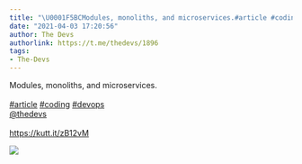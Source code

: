 ```yaml
---
title: "\U0001F5BCModules, monoliths, and microservices.#article #coding #devops@thedevshttps://kutt.it/zB12vM"
date: "2021-04-03 17:20:56"
author: The Devs
authorlink: https://t.me/thedevs/1896
tags:
- The-Devs
---
```

<p>Modules, monoliths, and microservices.<br><br><a href="https://t.me/thedevs/1896?q=%23article">#article</a> <a href="https://t.me/thedevs/1896?q=%23coding">#coding</a> <a href="https://t.me/thedevs/1896?q=%23devops">#devops</a><br><a href="https://t.me/thedevs" target="_blank">@thedevs</a><br><br><a href="https://kutt.it/zB12vM" target="_blank" rel="noopener">https://kutt.it/zB12vM</a></p><img src="https://cdn4.telesco.pe/file/sYyYy8TIVl8zYpGCLs4KnCjxOA7sCtXrmYsJepubsIqa9Q00RDcHYbRqzCt3PJjltwuPqiSxFBIZ5SbDhoiA-YwUJPotxAHrSwGwAqtBMOs4gMyuL8iSG73O1lTZd2YOk8XZuuogjqPR_YF2ehomjm2WexeEhXgMViFiYOIrsv5BOwmuu1PYcOSQrQYjiNhHhFQIP2y8MW2dPN694GW_-5vxxz2_H65MgPNfla6SW4aO0I2TUD4vAot4n3fcUnCGT7CFI1_8T5gjS2i4lpzJ5VLX8ztVeRGj2VkcEVCY-477tSCySI1u5XW2xWkHVtg1kPO3-ku6__3LNxogm7XIdA.jpg" referrerpolicy="no-referrer">